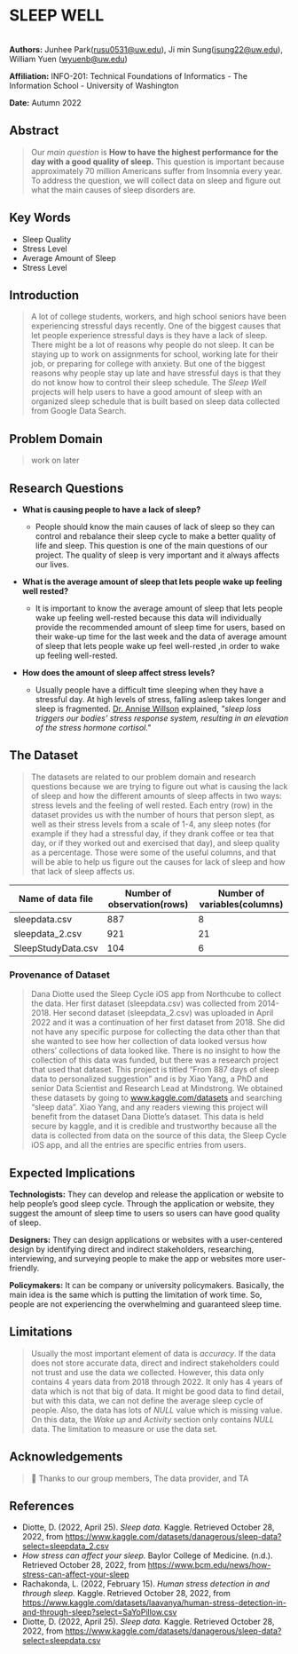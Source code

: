 # **SLEEP WELL**
<br> **Authors:** Junhee Park(rusu0531@uw.edu), Ji min Sung(jsung22@uw.edu), William Yuen (wyuenb@uw.edu)

**Affiliation:** INFO-201: Technical Foundations of Informatics - The Information School - University of Washington

**Date:** Autumn 2022

## **Abstract**
> Our _main question_ is **How to have the highest performance for the day with a good quality of sleep.** This question is important because approximately 70 million Americans suffer from Insomnia every year.  To address the question, we will collect data on sleep and figure out what the main causes of sleep disorders are.

## **Key Words**
- Sleep Quality
- Stress Level
- Average Amount of Sleep
- Stress Level

## **Introduction**
> A lot of college students, workers, and high school seniors have been experiencing stressful days recently. One of the biggest causes that let people experience stressful days is they have a lack of sleep. There might be a lot of reasons why people do not sleep. It can be staying up to work on assignments for school, working late for their job, or preparing for college with anxiety. But one of the biggest reasons why people stay up late and have stressful days is that they do not know how to control their sleep schedule. The _Sleep Well_ projects will help users to have a good amount of sleep with an organized sleep schedule that is built based on sleep data collected from Google Data Search.

## **Problem Domain**
> work on later

## **Research Questions**

- **What is causing people to have a lack of sleep?**
  - People should know the main causes of lack of sleep so they can control and rebalance their sleep cycle to make a better quality of life and sleep. This question is one of the main questions of our project. The quality of sleep is very important and it always affects our lives.

- **What is the average amount of sleep that lets people wake up feeling well rested?**
  - It is important to know the average amount of sleep that lets people wake up feeling well-rested because this data will individually provide the recommended amount of sleep time for users, based on their wake-up time for the last week and the data of average amount of sleep that lets people wake up feel well-rested ,in order to wake up feeling well-rested.

- **How does the amount of sleep affect stress levels?**
  - Usually people have a difficult time sleeping when they have a stressful day. At high levels of stress, falling asleep takes longer and sleep is fragmented. [Dr. Annise Willson](https://www.bcm.edu/news/how-stress-can-affect-your-sleep ) explained, _"sleep loss triggers our bodies’ stress response system, resulting in an elevation of the stress hormone cortisol."_

## **The Dataset**

> The datasets are related to our problem domain and research questions because we are trying to figure out what is causing the lack of sleep and how the different amounts of sleep affects in two ways: stress levels and the feeling of well rested. Each entry (row) in the dataset provides us with the number of hours that person slept, as well as their stress levels from a scale of 1-4, any sleep notes (for example if they had a stressful day, if they drank coffee or tea that day, or if they worked out and exercised that day), and sleep quality as a percentage. Those were some of the useful columns, and that will be able to help us figure out the causes for lack of sleep and how that lack of sleep affects us.

| Name of data file | Number of observation(rows) | Number of variables(columns) |
|---------------| -------------- | --------------
sleepdata.csv | 887 | 8
sleepdata_2.csv | 921 | 21
SleepStudyData.csv | 104 | 6

### **Provenance of Dataset**
> Dana Diotte used the Sleep Cycle iOS app from Northcube to collect the data. Her first dataset (sleepdata.csv) was collected from 2014-2018. Her second dataset (sleepdata_2.csv) was uploaded in April 2022 and it was a continuation of her first dataset from 2018. She did not have any specific purpose for collecting the data other than that she wanted to see how her collection of data looked versus how others’ collections of data looked like. There is no insight to how the collection of this data was funded, but there was a research project that used that dataset. This project is titled “From 887 days of sleep data to personalized suggestion” and is by Xiao Yang, a PhD and senior Data Scientist and Research Lead at Mindstrong. We obtained these datasets by going to www.kaggle.com/datasets and searching “sleep data”. Xiao Yang, and any readers viewing this project will benefit from the dataset Dana Diotte’s dataset. This data is held secure by kaggle, and it is credible and trustworthy because all the data is collected from data on the source of this data, the Sleep Cycle iOS app, and all the entries are specific entries from users.


## **Expected Implications**

**Technologists:** They can develop and release the application or website to help people’s good sleep cycle. Through the application or website, they suggest the amount of sleep time to users so users can have good quality of sleep.

**Designers:** They can design applications or websites with a user-centered design by identifying direct and indirect stakeholders, researching, interviewing, and surveying people to make the app or websites more user-friendly.

**Policymakers:** It can be company or university policymakers. Basically, the main idea is the same which is putting the limitation of work time. So, people are not experiencing the overwhelming and guaranteed sleep time.

## **Limitations**

> Usually the most important element of data is _accuracy_. If the data does not store accurate data, direct and indirect stakeholders could not trust and use the data we collected. However, this data only contains 4 years data from 2018 through 2022. It only has 4 years of data which is not that big of data. It might be good data to find detail, but with this data, we can not define the average sleep cycle of people. Also, the data has lots of _NULL_ value which is missing value. On this data, the _Wake up_ and _Activity_ section only contains _NULL_ data. The limitation to measure or use the data set.

## **Acknowledgements**

> :handshake: Thanks to our group members, The data provider, and TA

## **References**

- Diotte, D. (2022, April 25). _Sleep data._ Kaggle. Retrieved October 28, 2022, from https://www.kaggle.com/datasets/danagerous/sleep-data?select=sleepdata_2.csv
- _How stress can affect your sleep._ Baylor College of Medicine. (n.d.). Retrieved October 28, 2022, from https://www.bcm.edu/news/how-stress-can-affect-your-sleep
- Rachakonda, L. (2022, February 15). _Human stress detection in and through sleep._ Kaggle. Retrieved October 28, 2022, from https://www.kaggle.com/datasets/laavanya/human-stress-detection-in-and-through-sleep?select=SaYoPillow.csv
- Diotte, D. (2022, April 25). _Sleep data._ Kaggle. Retrieved October 28, 2022, from https://www.kaggle.com/datasets/danagerous/sleep-data?select=sleepdata.csv
